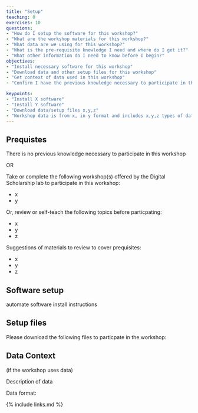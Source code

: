 ```yaml
---
title: "Setup"
teaching: 0
exercises: 10
questions:
- "How do I setup the software for this workshop?"
- "What are the workshop materials for this workshop?"
- "What data are we using for this workshop?"
- "What is the pre-requisite knowledge I need and where do I get it?"
- "What other information do I need to know before I begin?"
objectives:
- "Install necessary software for this workshop"
- "Download data and other setup files for this workshop"
- "Get context of data used in this workshop"
- "Confirm I have the previous knowledge necessary to participate in this workshop"

keypoints:
- "Install X software"
- "Install Y software"
- "Download data/setup files x,y,z"
- "Workshop data is from x, in y format and includes x,y,z types of data"
---
```


## Prequistes

There is no previous knowledge necessary to participate in this workshop

OR

Take or complete the following workshop(s) offered by the Digital Scholarship lab to 
participate in this workshop:

* x
* y

Or, review or self-teach the following topics before particpating:
* x
* y
* z

Suggestions of materials to review to cover prequisites:

* x
* y
* z

## Software setup

automate software install instructions

## Setup files

Please download the following files to particpate in the workshop:

## Data Context

(if the workshop uses data)

Description of data

Data format:



{% include links.md %}
